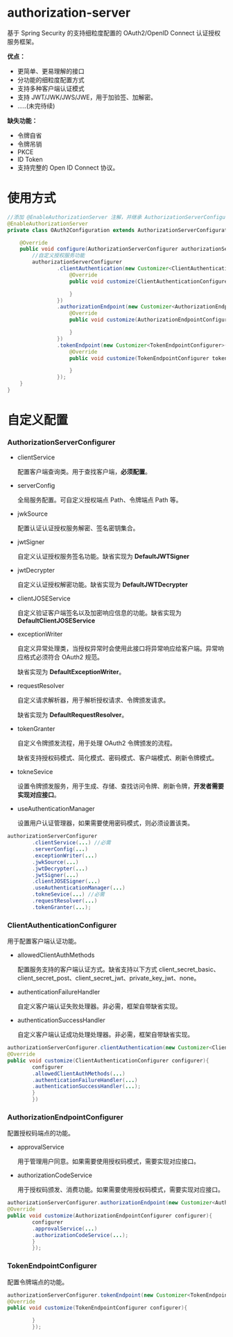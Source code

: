 # authorization-server

基于 Spring Security 的支持细粒度配置的 OAuth2/OpenID Connect 认证授权服务框架。

**优点：**

* 更简单、更易理解的接口
* 分功能的细粒度配置方式
* 支持多种客户端认证模式
* 支持 JWT/JWK/JWS/JWE，用于加验签、加解密。
* .....(未完待续)

**缺失功能：**

* 令牌自省
* 令牌吊销
* PKCE
* ID Token
* 支持完整的 Open ID Connect 协议。

# 使用方式

``` java
//添加 @EnableAuthorizationServer 注解，并继承 AuthorizationServerConfigurationAdapter 配置类
@EnableAuthorizationServer 
private class OAuth2Configuration extends AuthorizationServerConfigurationAdapter {

    @Override
    public void configure(AuthorizationServerConfigurer authorizationServerConfigurer) {
      	//自定义授权服务功能
        authorizationServerConfigurer
                .clientAuthentication(new Customizer<ClientAuthenticationConfigurer>() {
                    @Override
                    public void customize(ClientAuthenticationConfigurer configurer) {

                    }
                })
                .authorizationEndpoint(new Customizer<AuthorizationEndpointConfigurer>() {
                    @Override
                    public void customize(AuthorizationEndpointConfigurer configurer) {

                    }
                })
                .tokenEndpoint(new Customizer<TokenEndpointConfigurer>() {
                    @Override
                    public void customize(TokenEndpointConfigurer tokenEndpointConfigurer) {

                    }
                });
    }
}
```

# 自定义配置

### AuthorizationServerConfigurer

* clientService

  配置客户端查询类。用于查找客户端，**必须配置**。

* serverConfig

  全局服务配置。可自定义授权端点 Path、令牌端点 Path 等。

* jwkSource

  配置认证认证授权服务解密、签名密钥集合。

* jwtSigner

  自定义认证授权服务签名功能。缺省实现为 **DefaultJWTSigner**

* jwtDecrypter

  自定义认证授权解密功能。缺省实现为 **DefaultJWTDecrypter**

* clientJOSEService

  自定义验证客户端签名以及加密响应信息的功能。缺省实现为 **DefaultClientJOSEService**

* exceptionWriter

  自定义异常处理类，当授权异常时会使用此接口将异常响应给客户端。异常响应格式必须符合 OAuth2 规范。

  缺省实现为 **DefaultExceptionWriter**。

* requestResolver

  自定义请求解析器，用于解析授权请求、令牌颁发请求。

  缺省实现为 **DefaultRequestResolver**。

* tokenGranter

  自定义令牌颁发流程，用于处理 OAuth2 令牌颁发的流程。

  缺省支持授权码模式、简化模式、密码模式、客户端模式、刷新令牌模式。

* tokneSevice

  设置令牌颁发服务，用于生成、存储、查找访问令牌、刷新令牌，**开发者需要实现对应接口**。

* useAuthenticationManager

  设置用户认证管理器，如果需要使用密码模式，则必须设置该类。

```java
authorizationServerConfigurer
        .clientService(...) //必需
        .serverConfig(...)
        .exceptionWriter(...)
        .jwkSource(...)
        .jwtDecrypter(...)
        .jwtSigner(...)
        .clientJOSESigner(...)
        .useAuthenticationManager(...)
        .tokneSevice(...) //必需
        .requestResolver(...)
        .tokenGranter(...);
```

### ClientAuthenticationConfigurer

用于配置客户端认证功能。

* allowedClientAuthMethods

  配置服务支持的客户端认证方式。缺省支持以下方式 client_secret_basic、client_secret_post、client_secret_jwt、private_key_jwt、none。

* authenticationFailureHandler

  自定义客户端认证失败处理器。非必需，框架自带缺省实现。

* authenticationSuccessHandler

  自定义客户端认证成功处理处理器。非必需，框架自带缺省实现。

```java
authorizationServerConfigurer.clientAuthentication(new Customizer<ClientAuthenticationConfigurer>(){
@Override
public void customize(ClientAuthenticationConfigurer configurer){
        configurer
        .allowedClientAuthMethods(...)
        .authenticationFailureHandler(...)
        .authenticationSuccessHandler(...);
        }
        })
```

### AuthorizationEndpointConfigurer

配置授权码端点的功能。

* approvalService

  用于管理用户同意。如果需要使用授权码模式，需要实现对应接口。

* authorizationCodeService

  用于授权码颁发、消费功能。如果需要使用授权码模式，需要实现对应接口。

```java
authorizationServerConfigurer.authorizationEndpoint(new Customizer<AuthorizationEndpointConfigurer>(){
@Override
public void customize(AuthorizationEndpointConfigurer configurer){
        configurer
        .approvalService(...)
        .authorizationCodeService(...);
        }
        });
```

### TokenEndpointConfigurer

配置令牌端点的功能。

```java
authorizationServerConfigurer.tokenEndpoint(new Customizer<TokenEndpointConfigurer>(){
@Override
public void customize(TokenEndpointConfigurer configurer){

        }
        });
```

